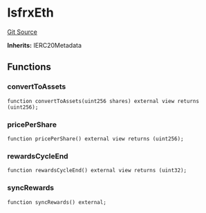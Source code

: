# IsfrxEth
[Git Source](https://github.com/larrythecucumber321/protocol/blob/0e60393685a4ae7994ac986273cdfa4cf9c069ed/contracts/plugins/assets/frax-eth/IsfrxEth.sol)

**Inherits:**
IERC20Metadata


## Functions
### convertToAssets


```solidity
function convertToAssets(uint256 shares) external view returns (uint256);
```

### pricePerShare


```solidity
function pricePerShare() external view returns (uint256);
```

### rewardsCycleEnd


```solidity
function rewardsCycleEnd() external view returns (uint32);
```

### syncRewards


```solidity
function syncRewards() external;
```


